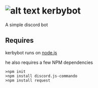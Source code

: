 # ![alt text](http://i.imgur.com/pzqbfwR.png "kerbybot") kerbybot
A simple discord bot

## Requires
kerbybot runs on [node.js](https://nodejs.org/en/)

he also requires a few NPM dependencies
```
>npm init
>npm install discord.js-commando
>npm install request
```
